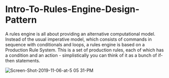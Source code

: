 # Intro-To-Rules-Engine-Design-Pattern

A rules engine is all about providing an alternative computational model. Instead of the usual imperative model, which consists of commands in sequence with conditionals and loops, a rules engine is based on a Production Rule System. This is a set of production rules, each of which has a condition and an action - simplistically you can think of it as a bunch of if-then statements.

![Screen-Shot-2019-11-06-at-5 05 31-PM](https://github.com/ParsaMehdipour/Intro-To-Rules-Engine-Design-Pattern/assets/75223567/f19c9ee4-4a61-4011-bb12-8383f4ca5a03)
